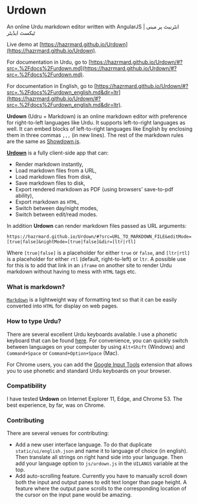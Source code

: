 ﻿# Urdown
An online Urdu markdown editor written with AngularJS | انٹرنیٹ پر مبنی ٹیکسٹ ایڈیٹر

Live demo at [https://hazrmard.github.io/Urdown](https://hazrmard.github.io/Urdown).  

For documentation in Urdu, go to [https://hazrmard.github.io/Urdown/#?src=.%2Fdocs%2Furdown.md](https://hazrmard.github.io/Urdown/#?src=.%2Fdocs%2Furdown.md).  

For documentation in English, go to [https://hazrmard.github.io/Urdown/#?src=.%2Fdocs%2Furdown_english.md&dir=ltr](https://hazrmard.github.io/Urdown/#?src=.%2Fdocs%2Furdown_english.md&dir=ltr).  

**Urdown** (Udru + Markdown) is an online markdown editor with preference for right-to-left
languages like Urdu. It supports left-to-right languages as well. It can embed blocks of 
left-to-right languages like English by enclosing them in three commas `,,,` (in new lines). 
The rest of the markdown rules are the same as [Showdown.js](https://github.com/showdownjs/showdown/wiki/Showdown's-Markdown-syntax).  

[**Urdown**](https://hazrmard.github.io/Urdown) is a fully client-side app that
can:  

* Render markdown instantly,
* Load markdown files from a URL,
* Load markdown files from disk,
* Save markdown files to disk,
* Export rendered markdown as PDF (using browsers' save-to-pdf ability),
* Export markdown as `HTML`,
* Switch between day/night modes,
* Switch between edit/read modes.

In addition **Urdown** can render markdown files passed as URL arguments:  
```
https://hazrmard.github.io/Urdown/#?src=URL_TO_MARKDOWN_FILE&editMode=[true|false]&nightMode=[true|false]&dir=[ltr|rtl]
```

Where `[true|false]` is a placeholder for either `true` or `false`, and 
`[ltr|rtl]` is a placeholder for either `rtl` (default, right-to-left) or 
`ltr`. A possible use for this is to add that link in an `iframe` on 
another site to render Urdu markdown without having to mess with 
`HTML` tags etc.

### What is markdown?
[`Markdown`](https://en.wikipedia.org/wiki/Markdown) is a lightweight way of
formatting text so that it can be easily converted into `HTML` for display on
web pages.

### How to type Urdu?
There are several excellent Urdu keyboards available. I use a phonetic keyboard
that can be found [here](https://urdu.ca/1). For convenience, you can quickly
switch between languages on your computer by using `Alt+Shift` (Windows) and
`Command+Space` or `Command+Option+Space` (Mac).  

For Chrome users, you can add the [Google Input Tools](https://www.google.com/inputtools/try/)
extension that allows you to use phonetic and standard Urdu keyboards on your
browser.

### Compatibility
I have tested **Urdown** on Internet Explorer 11, Edge, and Chrome 53. The best
experience, by far, was on Chrome.  

### Contributing
There are several venues for contributing:  

* Add a new user interface language. To do that duplicate `static/ui/english.json` and name it to language of choice (in english). Then translate all strings on right hand side into your language. Then add your language option to `js/urdown.js` in the `UILANGS` variable at the top.
* Add auto-scrolling feature. Currently you have to manually scroll down both the input and output panes to edit text longer than page height. A feature where the output pane scrolls to the corresponding location of the cursor on the input pane would be amazing.
